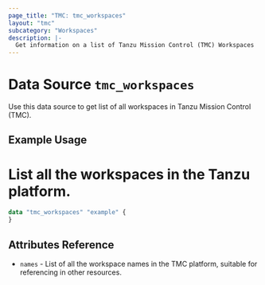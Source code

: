 ```yaml
---
page_title: "TMC: tmc_workspaces"
layout: "tmc"
subcategory: "Workspaces"
description: |-
  Get information on a list of Tanzu Mission Control (TMC) Workspaces
---
```


# Data Source `tmc_workspaces`

Use this data source to get list of all workspaces in Tanzu Mission Control (TMC).

## Example Usage
# List all the workspaces in the Tanzu platform.
```terraform
data "tmc_workspaces" "example" {
}
```

## Attributes Reference

* `names` - List of all the workspace names in the TMC platform, suitable for referencing in other resources.

